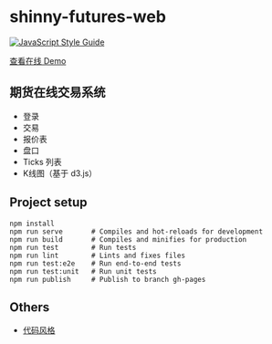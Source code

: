 # shinny-futures-web

[![JavaScript Style Guide](https://img.shields.io/badge/code_style-standard-brightgreen.svg)](https://standardjs.com)

[查看在线 Demo](https://shinnytech.github.io/shinny-futures-web/)

## 期货在线交易系统

* 登录
* 交易
* 报价表
* 盘口
* Ticks 列表
* K线图（基于 d3.js）

## Project setup
```
npm install
npm run serve       # Compiles and hot-reloads for development
npm run build       # Compiles and minifies for production
npm run test        # Run tests
npm run lint        # Lints and fixes files
npm run test:e2e    # Run end-to-end tests
npm run test:unit   # Run unit tests
npm run publish     # Publish to branch gh-pages
```

## Others

+ [代码风格](https://github.com/standard/standard/blob/master/docs/README-zhcn.md)
